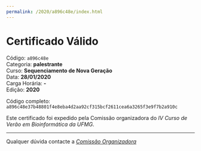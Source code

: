 ```yaml
---
permalink: /2020/a896c48e/index.html
---
```


# Certificado Válido

Código: `a896c48e`<br>
Categoria: **palestrante**<br>
Curso: **Sequenciamento de Nova Geração**<br>
Data: **28/01/2020**<br>
Carga Horária: **-**<br>
Edição: **2020**<br>


Código completo: `a896c48e37b48801f4e8eba4d2aa92cf315bcf2611cea6a3265f3e9f7b2a910c`


Este certificado foi expedido pela Comissão organizadora do *IV Curso de Verão em Bioinformática da UFMG*.

----

Qualquer dúvida contacte a [_Comissão Organizadora_](<mailto:cursobioinfoufmg@gmail.com$subject=[Certificados]>)

